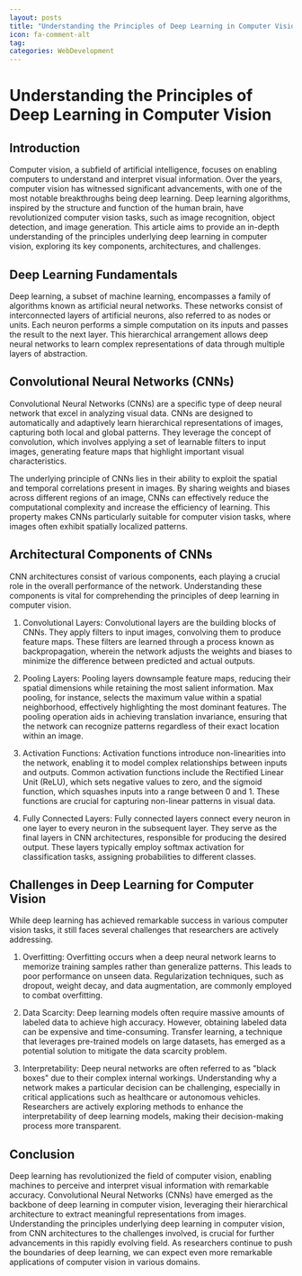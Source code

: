 ```yaml
---
layout: posts
title: "Understanding the Principles of Deep Learning in Computer Vision"
icon: fa-comment-alt
tag:      
categories: WebDevelopment
---
```



# Understanding the Principles of Deep Learning in Computer Vision

## Introduction

Computer vision, a subfield of artificial intelligence, focuses on enabling computers to understand and interpret visual information. Over the years, computer vision has witnessed significant advancements, with one of the most notable breakthroughs being deep learning. Deep learning algorithms, inspired by the structure and function of the human brain, have revolutionized computer vision tasks, such as image recognition, object detection, and image generation. This article aims to provide an in-depth understanding of the principles underlying deep learning in computer vision, exploring its key components, architectures, and challenges.

## Deep Learning Fundamentals

Deep learning, a subset of machine learning, encompasses a family of algorithms known as artificial neural networks. These networks consist of interconnected layers of artificial neurons, also referred to as nodes or units. Each neuron performs a simple computation on its inputs and passes the result to the next layer. This hierarchical arrangement allows deep neural networks to learn complex representations of data through multiple layers of abstraction.

## Convolutional Neural Networks (CNNs)

Convolutional Neural Networks (CNNs) are a specific type of deep neural network that excel in analyzing visual data. CNNs are designed to automatically and adaptively learn hierarchical representations of images, capturing both local and global patterns. They leverage the concept of convolution, which involves applying a set of learnable filters to input images, generating feature maps that highlight important visual characteristics.

The underlying principle of CNNs lies in their ability to exploit the spatial and temporal correlations present in images. By sharing weights and biases across different regions of an image, CNNs can effectively reduce the computational complexity and increase the efficiency of learning. This property makes CNNs particularly suitable for computer vision tasks, where images often exhibit spatially localized patterns.

## Architectural Components of CNNs

CNN architectures consist of various components, each playing a crucial role in the overall performance of the network. Understanding these components is vital for comprehending the principles of deep learning in computer vision.

1. Convolutional Layers: Convolutional layers are the building blocks of CNNs. They apply filters to input images, convolving them to produce feature maps. These filters are learned through a process known as backpropagation, wherein the network adjusts the weights and biases to minimize the difference between predicted and actual outputs.

2. Pooling Layers: Pooling layers downsample feature maps, reducing their spatial dimensions while retaining the most salient information. Max pooling, for instance, selects the maximum value within a spatial neighborhood, effectively highlighting the most dominant features. The pooling operation aids in achieving translation invariance, ensuring that the network can recognize patterns regardless of their exact location within an image.

3. Activation Functions: Activation functions introduce non-linearities into the network, enabling it to model complex relationships between inputs and outputs. Common activation functions include the Rectified Linear Unit (ReLU), which sets negative values to zero, and the sigmoid function, which squashes inputs into a range between 0 and 1. These functions are crucial for capturing non-linear patterns in visual data.

4. Fully Connected Layers: Fully connected layers connect every neuron in one layer to every neuron in the subsequent layer. They serve as the final layers in CNN architectures, responsible for producing the desired output. These layers typically employ softmax activation for classification tasks, assigning probabilities to different classes.

## Challenges in Deep Learning for Computer Vision

While deep learning has achieved remarkable success in various computer vision tasks, it still faces several challenges that researchers are actively addressing.

1. Overfitting: Overfitting occurs when a deep neural network learns to memorize training samples rather than generalize patterns. This leads to poor performance on unseen data. Regularization techniques, such as dropout, weight decay, and data augmentation, are commonly employed to combat overfitting.

2. Data Scarcity: Deep learning models often require massive amounts of labeled data to achieve high accuracy. However, obtaining labeled data can be expensive and time-consuming. Transfer learning, a technique that leverages pre-trained models on large datasets, has emerged as a potential solution to mitigate the data scarcity problem.

3. Interpretability: Deep neural networks are often referred to as "black boxes" due to their complex internal workings. Understanding why a network makes a particular decision can be challenging, especially in critical applications such as healthcare or autonomous vehicles. Researchers are actively exploring methods to enhance the interpretability of deep learning models, making their decision-making process more transparent.

## Conclusion

Deep learning has revolutionized the field of computer vision, enabling machines to perceive and interpret visual information with remarkable accuracy. Convolutional Neural Networks (CNNs) have emerged as the backbone of deep learning in computer vision, leveraging their hierarchical architecture to extract meaningful representations from images. Understanding the principles underlying deep learning in computer vision, from CNN architectures to the challenges involved, is crucial for further advancements in this rapidly evolving field. As researchers continue to push the boundaries of deep learning, we can expect even more remarkable applications of computer vision in various domains.